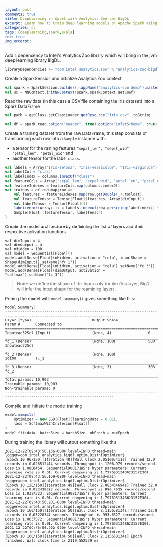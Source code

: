 ```yaml
---
layout: post
comments: true
title: DeepLearning on Spark with Analytics Zoo and BigDL
excerpt: Learn how to train deep learning models on Apache Spark using Intel's Analytics Zoo and BigDL.
categories: dl
tags: [deeplearning,spark,scala]
toc: true
img_excerpt:
---
```


Add a dependency to Intel's Analytics Zoo library which will bring in the jvm deep learning library BigDL.
```scala
libraryDependencies += "com.intel.analytics.zoo" % "analytics-zoo-bigdl_0.12.1-spark_3.0.0" % "0.9.0",
```

Create a SparkSession and initialize Analytics Zoo context
```scala
val spark = SparkSession.builder().appName("analytics-zoo-demo").master("local[*]").getOrCreate()
val sc = NNContext.initNNContext(spark.sparkContext.getConf)
```

Read the raw data (in this case a CSV file containing the Iris dataset) into a Spark DataFrame
```scala
val path = getClass.getClassLoader.getResource("iris.csv").toString

val df = spark.read.option("header", true).option("inferSchema", true).csv(path)
```

Create a training dataset from the raw DataFrame, this step consists of transforming each row into a `Sample` instance with:
- a tensor for the raining features `"sepal_len", "sepal_wid", "petal_len", "petal_wid"` and
- another tensor for the label `class`.

```scala
val labels = Array("Iris-setosa", "Iris-versicolor", "Iris-virginica")
val labelCol = "class"
val labelIndex = columns.indexOf("class")
val featureCols = Array("sepal_len", "sepal_wid", "petal_len", "petal_wid")
val featureIndexes = featureCols.map(columns.indexOf)
val trainDS = df.rdd.map{row =>
    val features = featureIndexes.map(row.getDouble(_).toFloat)
    val featureTensor = Tensor[Float](features, Array(dimInput))
    val labelTensor = Tensor[Float](1)
    labelTensor(Array(1)) = labels.indexOf(row.getString(labelIndex)) + 1
    Sample[Float](featureTensor, labelTensor)
}
```

Create the model architecture by definining the list of layers and their respective activation functions.
```
val dimInput = 4
val dimOutput = 3
val nHidden = 100
val model = Sequential[Float]()
model.add(Dense[Float](nHidden, activation = "relu", inputShape = Shape(dimInput)).setName("fc_1"))
model.add(Dense[Float](nHidden, activation = "relu").setName("fc_2"))
model.add(Dense[Float](dimOutput, activation = "softmax").setName("fc_3"))
```

> Note: we define the shape of the input only for the first layer, BigDL will infer the input shape for the reamining layers.

Prining the model with `model.summary()` gives something like this:
```
Model Summary:
------------------------------------------------------------------------------------------------------------------------
Layer (type)                            Output Shape              Param #       Connected to                          
========================================================================================================================
Inputeac325c7 (Input)                   (None, 4)                 0                                                   
________________________________________________________________________________________________________________________
fc_1 (Dense)                            (None, 100)               500           Inputeac325c7                         
________________________________________________________________________________________________________________________
fc_2 (Dense)                            (None, 100)               10100         fc_1                                  
________________________________________________________________________________________________________________________
fc_3 (Dense)                            (None, 3)                 303           fc_2                                  
________________________________________________________________________________________________________________________
Total params: 10,903
Trainable params: 10,903
Non-trainable params: 0
------------------------------------------------------------------------------------------------------------------------
```

Compile and initiate the model training
```scala
model.compile(
    optimizer = new SGD[Float](learningRate = 0.01),
    loss = SoftmaxWithCriterion[Float]()
)
model.fit(data, batchSize = batchSize, nbEpoch = maxEpoch)
```

During training the library will output something like this
```
2021-12-22T09:43:56.136-0800 level=INFO thread=main logger=com.intel.analytics.bigdl.optim.DistriOptimizer$
[Epoch 10 96/150][Iteration 48][Wall Clock 2.051005411s] Trained 32.0 records in 0.026512474 seconds. Throughput is 1206.979 records/second. Loss is 1.0808454. Sequential908171a5's hyper parameters: Current learning rate is 0.01. Current dampening is 1.7976931348623157E308.  
2021-12-22T09:43:56.169-0800 level=INFO thread=main logger=com.intel.analytics.bigdl.optim.DistriOptimizer$
[Epoch 10 128/150][Iteration 49][Wall Clock 2.083434694s] Trained 32.0 records in 0.032429283 seconds. Throughput is 986.7625 records/second. Loss is 1.0327523. Sequential908171a5's hyper parameters: Current learning rate is 0.01. Current dampening is 1.7976931348623157E308.  
2021-12-22T09:43:56.201-0800 level=INFO thread=main logger=com.intel.analytics.bigdl.optim.DistriOptimizer$
[Epoch 10 160/150][Iteration 50][Wall Clock 2.115638134s] Trained 32.0 records in 0.03220344 seconds. Throughput is 993.6827 records/second. Loss is 1.0637572. Sequential908171a5's hyper parameters: Current learning rate is 0.01. Current dampening is 1.7976931348623157E308.  
2021-12-22T09:43:56.202-0800 level=INFO thread=main logger=com.intel.analytics.bigdl.optim.DistriOptimizer$
[Epoch 10 160/150][Iteration 50][Wall Clock 2.115638134s] Epoch finished. Wall clock time is 2119.552539 ms
```